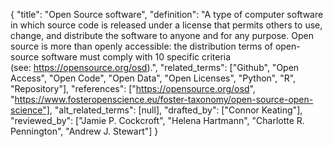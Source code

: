 {
    "title": "Open Source software",
    "definition": "A type of computer software in which source code is released under a license that permits others to use, change, and distribute the software to anyone and for any purpose. Open source is more than openly accessible: the distribution terms of open-source software must comply with 10 specific criteria (see: https://opensource.org/osd).",
    "related_terms": ["Github", "Open Access", "Open Code", "Open Data", "Open Licenses", "Python", "R", "Repository"],
    "references": ["https://opensource.org/osd", "https://www.fosteropenscience.eu/foster-taxonomy/open-source-open-science"],
    "alt_related_terms": [null],
    "drafted_by": ["Connor Keating"],
    "reviewed_by": ["Jamie P. Cockcroft", "Helena Hartmann", "Charlotte R. Pennington", "Andrew J. Stewart"]
  }
